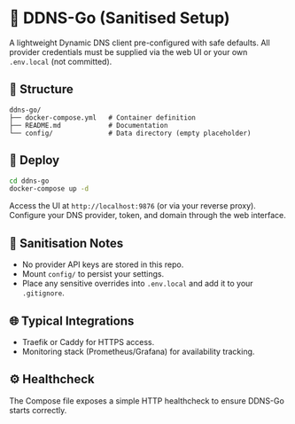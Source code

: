# 🔄 DDNS-Go (Sanitised Setup)

A lightweight Dynamic DNS client pre-configured with safe defaults. All provider credentials must be supplied via the web UI or your own `.env.local` (not committed).

## 📁 Structure

```
ddns-go/
├── docker-compose.yml   # Container definition
├── README.md            # Documentation
└── config/              # Data directory (empty placeholder)
```

## 🚀 Deploy

```bash
cd ddns-go
docker-compose up -d
```

Access the UI at `http://localhost:9876` (or via your reverse proxy). Configure your DNS provider, token, and domain through the web interface.

## 🔐 Sanitisation Notes

- No provider API keys are stored in this repo.
- Mount `config/` to persist your settings.
- Place any sensitive overrides into `.env.local` and add it to your `.gitignore`.

## 🌐 Typical Integrations

- Traefik or Caddy for HTTPS access.
- Monitoring stack (Prometheus/Grafana) for availability tracking.

## ⚙️ Healthcheck

The Compose file exposes a simple HTTP healthcheck to ensure DDNS-Go starts correctly.
